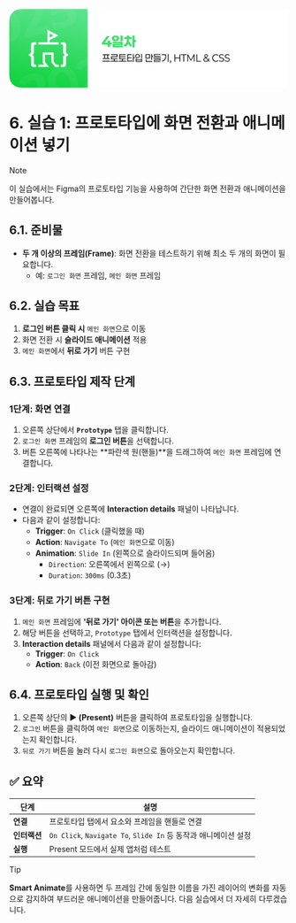 <img src="./header.png" />

# 6. 실습 1: 프로토타입에 화면 전환과 애니메이션 넣기

> [!NOTE]  
> 이 실습에서는 Figma의 프로토타입 기능을 사용하여 간단한 화면 전환과 애니메이션을 만들어봅니다.

## 6.1. 준비물

- **두 개 이상의 프레임(Frame)**: 화면 전환을 테스트하기 위해 최소 두 개의 화면이 필요합니다.
  - 예: `로그인 화면` 프레임, `메인 화면` 프레임

## 6.2. 실습 목표

1. **로그인 버튼 클릭 시** `메인 화면`으로 이동
2. 화면 전환 시 **슬라이드 애니메이션** 적용
3. `메인 화면`에서 **뒤로 가기** 버튼 구현

## 6.3. 프로토타입 제작 단계

### 1단계: 화면 연결

1. 오른쪽 상단에서 **`Prototype`** 탭을 클릭합니다.
2. `로그인 화면` 프레임의 **로그인 버튼**을 선택합니다.
3. 버튼 오른쪽에 나타나는 **파란색 원(핸들)**을 드래그하여 `메인 화면` 프레임에 연결합니다.

### 2단계: 인터랙션 설정

- 연결이 완료되면 오른쪽에 **Interaction details** 패널이 나타납니다.
- 다음과 같이 설정합니다:
  - **Trigger**: `On Click` (클릭했을 때)
  - **Action**: `Navigate To` (`메인 화면`으로 이동)
  - **Animation**: `Slide In` (왼쪽으로 슬라이드되며 들어옴)
    - `Direction`: 오른쪽에서 왼쪽으로 (→)
    - `Duration`: `300ms` (0.3초)

### 3단계: 뒤로 가기 버튼 구현

1. `메인 화면` 프레임에 **'뒤로 가기' 아이콘 또는 버튼**을 추가합니다.
2. 해당 버튼을 선택하고, `Prototype` 탭에서 인터랙션을 설정합니다.
3. **Interaction details** 패널에서 다음과 같이 설정합니다:
   - **Trigger**: `On Click`
   - **Action**: `Back` (이전 화면으로 돌아감)

## 6.4. 프로토타입 실행 및 확인

1. 오른쪽 상단의 **▶️ (Present)** 버튼을 클릭하여 프로토타입을 실행합니다.
2. `로그인` 버튼을 클릭하여 `메인 화면`으로 이동하는지, 슬라이드 애니메이션이 적용되었는지 확인합니다.
3. `뒤로 가기` 버튼을 눌러 다시 `로그인 화면`으로 돌아오는지 확인합니다.

## ✅ 요약

| 단계         | 설명                                                       |
| ------------ | ---------------------------------------------------------- |
| **연결**     | 프로토타입 탭에서 요소와 프레임을 핸들로 연결              |
| **인터랙션** | `On Click`, `Navigate To`, `Slide In` 등 동작과 애니메이션 설정 |
| **실행**     | Present 모드에서 실제 앱처럼 테스트                        |

> [!TIP]
> **Smart Animate**를 사용하면 두 프레임 간에 동일한 이름을 가진 레이어의 변화를 자동으로 감지하여 부드러운 애니메이션을 만들어줍니다. 다음 실습에서 더 자세히 다루겠습니다.
